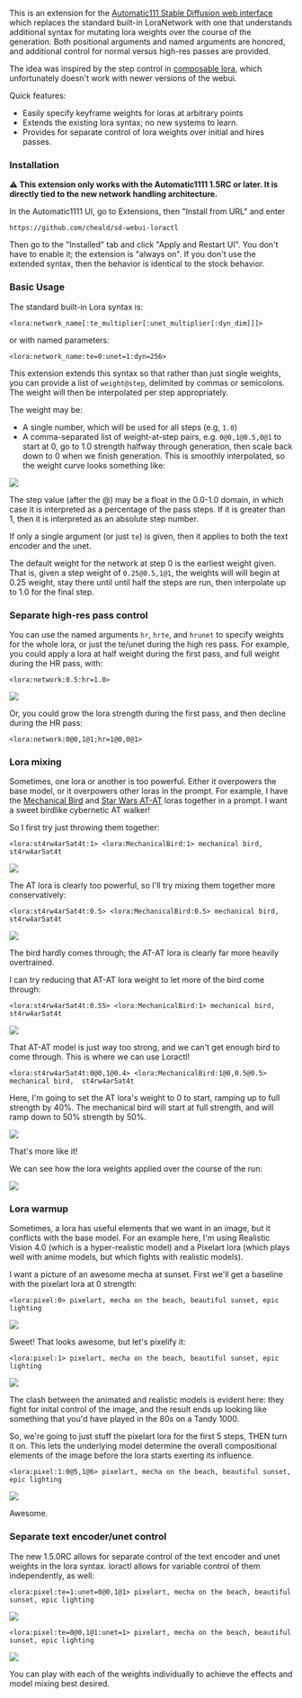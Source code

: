 This is an extension for the [Automatic111 Stable Diffusion web interface](https://github.com/AUTOMATIC1111/stable-diffusion-webui) which replaces the standard built-in LoraNetwork with one that understands additional syntax for mutating lora weights over the course of the generation. Both positional arguments and named arguments are honored, and additional control for normal versus high-res passes are provided.

The idea was inspired by the step control in [composable lora](https://github.com/a2569875/stable-diffusion-webui-composable-lora), which unfortunately doesn't work with newer versions of the webui.

Quick features:

* Easily specify keyframe weights for loras at arbitrary points
* Extends the existing lora syntax; no new systems to learn.
* Provides for separate control of lora weights over initial and hires passes.

### Installation

**⚠️ This extension only works with the Automatic1111 1.5RC or later. It is directly tied to the new network handling architecture.**

In the Automatic1111 UI, go to Extensions, then "Install from URL" and enter

```
https://github.com/cheald/sd-webui-loractl
```

Then go to the "Installed" tab and click "Apply and Restart UI". You don't have to enable it; the extension is "always on". If you don't use the extended syntax, then the behavior is identical to the stock behavior.

### Basic Usage

The standard built-in Lora syntax is:

    <lora:network_name[:te_multiplier[:unet_multiplier[:dyn_dim]]]>

or with named parameters:

    <lora:network_name:te=0:unet=1:dyn=256>

This extension extends this syntax so that rather than just single weights, you can provide a list of `weight@step`, delimited by commas or semicolons. The weight will then be interpolated per step appropriately.

The weight may be:

* A single number, which will be used for all steps (e.g, `1.0`)
* A comma-separated list of weight-at-step pairs, e.g. `0@0,1@0.5,0@1` to start at 0, go to 1.0 strength halfway through generation, then scale back down to 0 when we finish generation. This is smoothly interpolated, so the weight curve looks something like:

![](assets/tmpumkrx_oc.png)

The step value (after the @) may be a float in the 0.0-1.0 domain, in which case it is interpreted as a percentage of the pass steps. If it is greater than 1, then it is interpreted as an absolute step number.

If only a single argument (or just `te`) is given, then it applies to both the text encoder and the unet.

The default weight for the network at step 0 is the earliest weight given. That is, given a step weight of `0.25@0.5,1@1`, the weights will will begin at 0.25 weight, stay there until until half the steps are run, then interpolate up to 1.0 for the final step.

### Separate high-res pass control

You can use the named arguments `hr`, `hrte`, and `hrunet` to specify weights for the whole lora, or just the te/unet during the high res pass. For example, you could apply a lora at half weight during the first pass, and full weight during the HR pass, with:

    <lora:network:0.5:hr=1.0>

![](assets/tmp6vhmj4ty.png)

Or, you could grow the lora strength during the first pass, and then decline during the HR pass:

    <lora:network:0@0,1@1;hr=1@0,0@1>

### Lora mixing

Sometimes, one lora or another is too powerful. Either it overpowers the base model, or it overpowers other loras in the prompt. For example, I have the [Mechanical Bird](https://civitai.com/models/98218/mechanical-bird) and [Star Wars AT-AT](https://civitai.com/models/97961/star-wars-at-at-1980) loras together in a prompt. I want a sweet birdlike cybernetic AT walker!

So I first try just throwing them together:

```
<lora:st4rw4ar5at4t:1> <lora:MechanicalBird:1> mechanical bird,  st4rw4ar5at4t
```

![](assets/00007-1449410826.png)

The AT lora is clearly too powerful, so I'll try mixing them together more conservatively:

```
<lora:st4rw4ar5at4t:0.5> <lora:MechanicalBird:0.5> mechanical bird,  st4rw4ar5at4t
``````

![](assets/00008-1449410826.png)

The bird hardly comes through; the AT-AT lora is clearly far more heavily overtrained.

I can try reducing that AT-AT lora weight to let more of the bird come through:

```
<lora:st4rw4ar5at4t:0.55> <lora:MechanicalBird:1> mechanical bird,  st4rw4ar5at4t
```
![](assets/00012-1449410826.png)

That AT-AT model is just way too strong, and we can't get enough bird to come through. This is where we can use Loractl!

```
<lora:st4rw4ar5at4t:0@0,1@0.4> <lora:MechanicalBird:1@0,0.5@0.5> mechanical bird,  st4rw4ar5at4t
```

Here, I'm going to set the AT lora's weight to 0 to start, ramping up to full strength by 40%. The mechanical bird will start at full strength, and will ramp down to 50% strength by 50%.

![](assets/00009-1449410826.png)

That's more like it!

We can see how the lora weights applied over the course of the run:

![](assets/tmpzxoq_cn7.png)

### Lora warmup

Sometimes, a lora has useful elements that we want in an image, but it conflicts with the base model. For an example here, I'm using Realistic Vision 4.0 (which is a hyper-realistic model) and a Pixelart lora (which plays well with anime models, but which fights with realistic models).

I want a picture of an awesome mecha at sunset. First we'll get a baseline with the pixelart lora at 0 strength:

```
<lora:pixel:0> pixelart, mecha on the beach, beautiful sunset, epic lighting
```

![](assets/00013-1449410826.png)

Sweet! That looks awesome, but let's pixelify it:

```
<lora:pixel:1> pixelart, mecha on the beach, beautiful sunset, epic lighting
```

![](assets/00014-1449410826.png)

The clash between the animated and realistic models is evident here: they fight for inital control of the image, and the result ends up looking like something that you'd have played in the 80s on a Tandy 1000.

So, we're going to just stuff the pixelart lora for the first 5 steps, THEN turn it on. This lets the underlying model determine the overall compositional elements of the image before the lora starts exerting its influence.

```
<lora:pixel:1:0@5,1@6> pixelart, mecha on the beach, beautiful sunset, epic lighting
```

![](assets/00015-1449410826.png)

Awesome.

### Separate text encoder/unet control

The new 1.5.0RC allows for separate control of the text encoder and unet weights in the lora syntax. loractl allows for variable control of them independently, as well:

```
<lora:pixel:te=1:unet=0@0,1@1> pixelart, mecha on the beach, beautiful sunset, epic lighting
```

![](assets/00016-1449410826.png)

```
<lora:pixel:te=0@0,1@1:unet=1> pixelart, mecha on the beach, beautiful sunset, epic lighting
```

![](assets/00017-1449410826.png)

You can play with each of the weights individually to achieve the effects and model mixing best desired.
